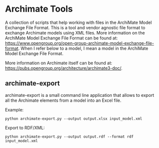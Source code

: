 # Archimate Tools
A collection of scripts that help working with files in the ArchiMate Model Exchange File Format. This is a tool and vendor agnostic file format to exchange Archimate models using XML files. More information on the ArchiMate Model Exchange File Format can be found at: https://www.opengroup.org/open-group-archimate-model-exchange-file-format. When I refer below to a model, I mean a model in the ArchiMate Model Exchange File Format.

More information on Archimate itself can be found at: https://pubs.opengroup.org/architecture/archimate3-doc/.

## archimate-export
archimate-export is a small command line application that allows to export all the Archimate elements from a model into an Excel file.

Example:
```shell
python archimate-export.py --output output.xlsx input_model.xml
```

Export to RDF/XML:
```shell
python archimate-export.py --output output.rdf --format rdf input_model.xml
```